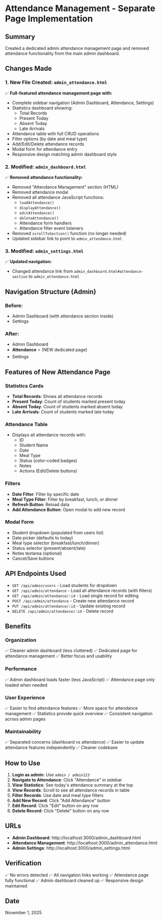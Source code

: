 # Attendance Management - Separate Page Implementation

## Summary
Created a dedicated admin attendance management page and removed attendance functionality from the main admin dashboard.

## Changes Made

### 1. New File Created: `admin_attendance.html`
✅ **Full-featured attendance management page with:**
- Complete sidebar navigation (Admin Dashboard, Attendance, Settings)
- Statistics dashboard showing:
  - Total Records
  - Present Today
  - Absent Today
  - Late Arrivals
- Attendance table with full CRUD operations
- Filter options (by date and meal type)
- Add/Edit/Delete attendance records
- Modal form for attendance entry
- Responsive design matching admin dashboard style

### 2. Modified: `admin_dashboard.html`
✅ **Removed attendance functionality:**
- Removed "Attendance Management" section (HTML)
- Removed attendance modal
- Removed all attendance JavaScript functions:
  - `loadAttendance()`
  - `displayAttendance()`
  - `editAttendance()`
  - `deleteAttendance()`
  - Attendance form handlers
  - Attendance filter event listeners
- Removed `scrollToSection()` function (no longer needed)
- Updated sidebar link to point to `admin_attendance.html`

### 3. Modified: `admin_settings.html`
✅ **Updated navigation:**
- Changed attendance link from `admin_dashboard.html#attendance-section` to `admin_attendance.html`

## Navigation Structure (Admin)

### Before:
- Admin Dashboard (with attendance section inside)
- Settings

### After:
- Admin Dashboard
- **Attendance** ⭐ (NEW dedicated page)
- Settings

## Features of New Attendance Page

### Statistics Cards
- **Total Records**: Shows all attendance records
- **Present Today**: Count of students marked present today
- **Absent Today**: Count of students marked absent today
- **Late Arrivals**: Count of students marked late today

### Attendance Table
- Displays all attendance records with:
  - ID
  - Student Name
  - Date
  - Meal Type
  - Status (color-coded badges)
  - Notes
  - Actions (Edit/Delete buttons)

### Filters
- **Date Filter**: Filter by specific date
- **Meal Type Filter**: Filter by breakfast, lunch, or dinner
- **Refresh Button**: Reload data
- **Add Attendance Button**: Open modal to add new record

### Modal Form
- Student dropdown (populated from users list)
- Date picker (defaults to today)
- Meal type selector (breakfast/lunch/dinner)
- Status selector (present/absent/late)
- Notes textarea (optional)
- Cancel/Save buttons

## API Endpoints Used
- `GET /api/admin/users` - Load students for dropdown
- `GET /api/admin/attendance` - Load all attendance records (with filters)
- `GET /api/admin/attendance/:id` - Load single record for editing
- `POST /api/admin/attendance` - Create new attendance record
- `PUT /api/admin/attendance/:id` - Update existing record
- `DELETE /api/admin/attendance/:id` - Delete record

## Benefits

### Organization
✅ Cleaner admin dashboard (less cluttered)
✅ Dedicated page for attendance management
✅ Better focus and usability

### Performance
✅ Admin dashboard loads faster (less JavaScript)
✅ Attendance page only loaded when needed

### User Experience
✅ Easier to find attendance features
✅ More space for attendance management
✅ Statistics provide quick overview
✅ Consistent navigation across admin pages

### Maintainability
✅ Separated concerns (dashboard vs attendance)
✅ Easier to update attendance features independently
✅ Cleaner codebase

## How to Use

1. **Login as admin**: Use `admin / admin123`
2. **Navigate to Attendance**: Click "Attendance" in sidebar
3. **View Statistics**: See today's attendance summary at the top
4. **View Records**: Scroll to see all attendance records in table
5. **Filter Records**: Use date and meal type filters
6. **Add New Record**: Click "Add Attendance" button
7. **Edit Record**: Click "Edit" button on any row
8. **Delete Record**: Click "Delete" button on any row

## URLs
- **Admin Dashboard**: http://localhost:3000/admin_dashboard.html
- **Attendance Management**: http://localhost:3000/admin_attendance.html
- **Admin Settings**: http://localhost:3000/admin_settings.html

## Verification
✅ No errors detected
✅ All navigation links working
✅ Attendance page fully functional
✅ Admin dashboard cleaned up
✅ Responsive design maintained

## Date
November 1, 2025
